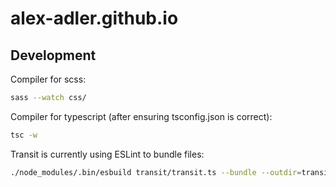 # alex-adler.github.io

## Development

Compiler for scss:

```bash
sass --watch css/
```

Compiler for typescript (after ensuring tsconfig.json is correct):

```bash
tsc -w
```

Transit is currently using ESLint to bundle files:

```bash
./node_modules/.bin/esbuild transit/transit.ts --bundle --outdir=transit --watch
```
